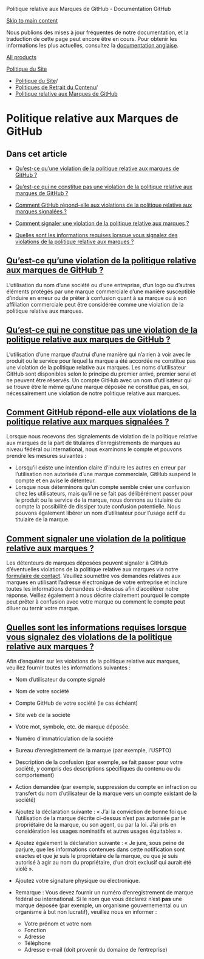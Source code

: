 Politique relative aux Marques de GitHub - Documentation GitHub

[Skip to main content](#main-content)

Nous publions des mises à jour fréquentes de notre documentation, et la traduction de cette page peut encore être en cours. Pour obtenir les informations les plus actuelles, consultez la [documentation anglaise](/en).

[All products](/fr)

[Politique du Site](/fr/site-policy)

* [Politique du Site](/fr/site-policy)/
* [Politiques de Retrait du Contenu](/fr/site-policy/content-removal-policies)/
* [Politique relative aux Marques de GitHub](/fr/site-policy/content-removal-policies/github-trademark-policy)

Politique relative aux Marques de GitHub
==========

Dans cet article
----------

* [Qu’est-ce qu’une violation de la politique relative aux marques de GitHub ?](#what-is-a-github-trademark-policy-violation)

* [Qu’est-ce qui ne constitue pas une violation de la politique relative aux marques de GitHub ?](#what-is-not-a-github-trademark-policy-violation)

* [Comment GitHub répond-elle aux violations de la politique relative aux marques signalées ?](#how-does-github-respond-to-reported-trademark-policy-violations)

* [Comment signaler une violation de la politique relative aux marques ?](#how-do-i-report-a-trademark-policy-violation)

* [Quelles sont les informations requises lorsque vous signalez des violations de la politique relative aux marques ?](#what-information-is-required-when-reporting-trademark-policy-violations)

[Qu’est-ce qu’une violation de la politique relative aux marques de GitHub ?](#what-is-a-github-trademark-policy-violation)
----------

L’utilisation du nom d’une société ou d’une entreprise, d’un logo ou d’autres éléments protégés par une marque commerciale d’une manière susceptible d’induire en erreur ou de prêter à confusion quant à sa marque ou à son affiliation commerciale peut être considérée comme une violation de la politique relative aux marques.

[Qu’est-ce qui ne constitue pas une violation de la politique relative aux marques de GitHub ?](#what-is-not-a-github-trademark-policy-violation)
----------

L’utilisation d’une marque d’autrui d’une manière qui n’a rien à voir avec le produit ou le service pour lequel la marque a été accordée ne constitue pas une violation de la politique relative aux marques. Les noms d’utilisateur GitHub sont disponibles selon le principe du premier arrivé, premier servi et ne peuvent être réservés. Un compte GitHub avec un nom d’utilisateur qui se trouve être le même qu’une marque déposée ne constitue pas, en soi, nécessairement une violation de notre politique relative aux marques.

[Comment GitHub répond-elle aux violations de la politique relative aux marques signalées ?](#how-does-github-respond-to-reported-trademark-policy-violations)
----------

Lorsque nous recevons des signalements de violation de la politique relative aux marques de la part de titulaires d’enregistrements de marques au niveau fédéral ou international, nous examinons le compte et pouvons prendre les mesures suivantes :

* Lorsqu’il existe une intention claire d’induire les autres en erreur par l’utilisation non autorisée d’une marque commerciale, GitHub suspend le compte et en avise le détenteur.
* Lorsque nous déterminons qu’un compte semble créer une confusion chez les utilisateurs, mais qu’il ne se fait pas délibérément passer pour le produit ou le service de la marque, nous donnons au titulaire du compte la possibilité de dissiper toute confusion potentielle. Nous pouvons également libérer un nom d’utilisateur pour l’usage actif du titulaire de la marque.

[Comment signaler une violation de la politique relative aux marques ?](#how-do-i-report-a-trademark-policy-violation)
----------

Les détenteurs de marques déposées peuvent signaler à GitHub d’éventuelles violations de la politique relative aux marques via notre [formulaire de contact](https://support.github.com/contact?tags=docs-trademark). Veuillez soumettre vos demandes relatives aux marques en utilisant l’adresse électronique de votre entreprise et inclure toutes les informations demandées ci-dessous afin d’accélérer notre réponse. Veillez également à nous décrire clairement pourquoi le compte peut prêter à confusion avec votre marque ou comment le compte peut diluer ou ternir votre marque.

[Quelles sont les informations requises lorsque vous signalez des violations de la politique relative aux marques ?](#what-information-is-required-when-reporting-trademark-policy-violations)
----------

Afin d’enquêter sur les violations de la politique relative aux marques, veuillez fournir toutes les informations suivantes :

* Nom d’utilisateur du compte signalé

* Nom de votre société

* Compte GitHub de votre société (le cas échéant)

* Site web de la société

* Votre mot, symbole, etc. de marque déposée.

* Numéro d’immatriculation de la société

* Bureau d’enregistrement de la marque (par exemple, l’USPTO)

* Description de la confusion (par exemple, se fait passer pour votre société, y compris des descriptions spécifiques du contenu ou du comportement)

* Action demandée (par exemple, suppression du compte en infraction ou transfert du nom d’utilisateur de la marque vers un compte existant de la société)

* Ajoutez la déclaration suivante : « J’ai la conviction de bonne foi que l’utilisation de la marque décrite ci-dessus n’est pas autorisée par le propriétaire de la marque, ou son agent, ou par la loi. J’ai pris en considération les usages nominatifs et autres usages équitables ».

* Ajoutez également la déclaration suivante : « Je jure, sous peine de parjure, que les informations contenues dans cette notification sont exactes et que je suis le propriétaire de la marque, ou que je suis autorisé à agir au nom du propriétaire, d’un droit exclusif qui aurait été violé ».

* Ajoutez votre signature physique ou électronique.

* Remarque : Vous devez fournir un numéro d’enregistrement de marque fédéral ou international. Si le nom que vous déclarez n’est **pas** une marque déposée (par exemple, un organisme gouvernemental ou un organisme à but non lucratif), veuillez nous en informer :

  * Votre prénom et votre nom
  * Fonction
  * Adresse
  * Téléphone
  * Adresse e-mail (doit provenir du domaine de l’entreprise)
